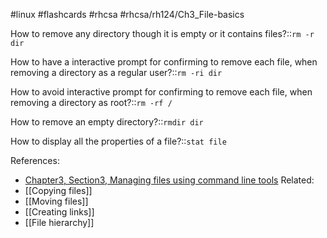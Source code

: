 #linux  #flashcards #rhcsa #rhcsa/rh124/Ch3_File-basics

How to remove any directory though it is empty or it contains files?::`rm -r dir`
<!--SR:!2023-08-11,20,290-->
How to have a interactive prompt for confirming to remove each file, when removing a directory as a regular user?::`rm -ri dir`
<!--SR:!2023-08-17,26,290-->
How to avoid interactive prompt for confirming to remove each file, when removing a directory as root?::`rm -rf /`
<!--SR:!2023-07-20,4,270-->
How to remove an empty directory?::`rmdir dir`
<!--SR:!2023-08-13,22,290-->
How to display all the properties of a file?::`stat file`
<!--SR:!2023-07-26,4,290-->

References:
- [Chapter3, Section3, Managing files using command line tools](rh124-8.0-student-guide.pdf#pageno=84)
Related:
- [[Copying files]]
- [[Moving files]]
- [[Creating links]]
- [[File hierarchy]]
